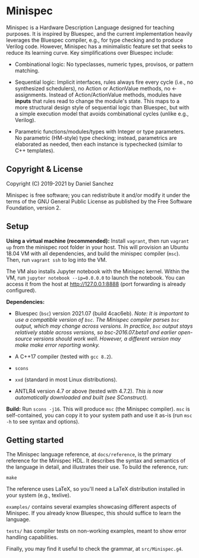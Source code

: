 Minispec
========

Minispec is a Hardware Description Language designed for teaching purposes. It
is inspired by Bluespec, and the current implementation heavily leverages the
Bluespec compiler, e.g., for type checking and to produce Verilog code.
However, Minispec has a minimalistic feature set that seeks to reduce its
learning curve. Key simplifications over Bluespec include:

* Combinational logic: No typeclasses, numeric types, provisos, or pattern
  matching.

* Sequential logic: Implicit interfaces, rules always fire every cycle (i.e.,
  no synthesized schedulers), no Action or ActionValue methods, no <-
  assignments. Instead of Action/ActionValue methods, modules have **inputs**
  that rules read to change the module's state. This maps to a more structural
  design style of sequential logic than Bluespec, but with a simple execution
  model that avoids combinational cycles (unlike e.g., Verilog).

* Parametric functions/modules/types with Integer or type parameters. No
  parametric (HM-style) type checking; instead, parametrics are elaborated
  as needed, then each instance is typechecked (similar to C++ templates).

Copyright & License
-------------------

Copyright (C) 2019-2021 by Daniel Sanchez

Minispec is free software; you can redistribute it and/or modify it under the
terms of the GNU General Public License as published by the Free Software
Foundation, version 2.

Setup
-----

**Using a virtual machine (recommended):** Install `vagrant`, then run `vagrant
up` from the minispec root folder in your host. This will provision an Ubuntu
18.04 VM with all dependencies, and build the minispec compiler (`msc`). Then,
run `vagrant ssh` to log into the VM.

The VM also installs Jupyter notebook with the Minispec kernel. Within the VM,
run `jupyter notebook --ip=0.0.0.0` to launch the notebook. You can access it
from the host at http://127.0.0.1:8888 (port forwarding is already configured).

**Dependencies:**

* Bluespec (`bsc`) version 2021.07 (build 4cac6eb).
  *Note: It is important to use a compatible version of `bsc`. The Minispec
  compiler parses `bsc` output, which may change across versions. In practice,
  `bsc` output stays relatively stable across versions, so bsc-2016.07.beta1
  and earlier open-source versions should work well. However, a different
  version may make make error reporting wonky.*

* A C++17 compiler (tested with `gcc 8.2`).

* `scons`

* `xxd` (standard in most Linux distributions). 

* ANTLR4 version 4.7 or above (tested with 4.7.2).
  *This is now automatically downloaded and built (see SConstruct).*

**Build:** Run `scons -j16`. This will produce `msc` (the Minispec compiler).
`msc` is self-contained, you can copy it to your system path and use it as-is
(run `msc -h` to see syntax and options).

Getting started
---------------

The Minispec language reference, at `docs/reference`, is the primary reference
for the Minispec HDL. It describes the syntax and semantics of the language in
detail, and illustrates their use. To build the reference, run:
```cd docs/reference
make
```
The reference uses LaTeX, so you'll need a LaTeX distribution installed in your
system (e.g., texlive).

`examples/` contains several examples showcasing different aspects of Minispec.
If you already know Bluespec, this should suffice to learn the language.

`tests/` has compiler tests on non-working examples, meant to show error
handling capabilities.

Finally, you may find it useful to check the grammar, at `src/Minispec.g4`.

